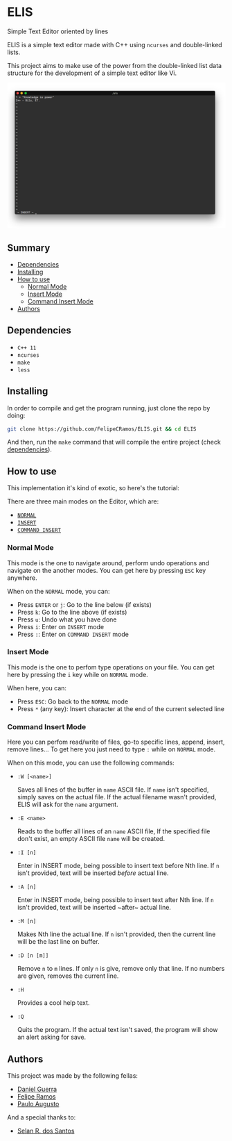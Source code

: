 # ELIS
Simple Text Editor oriented by lines

ELIS is a simple text editor made with C++ using `ncurses` and double-linked lists.

This project aims to make use of the power from the double-linked list data
structure for the development of a simple text editor like Vi.

![ELIS test](guide/knis.png)

## Summary
+ [Dependencies](#dependencies)
+ [Installing](#installing)
+ [How to use](#how-to-use)
    + [Normal Mode](#normal-mode)
    + [Insert Mode](#insert-mode)
    + [Command Insert Mode](#command-insert-mode)
+ [Authors](#authors)

## Dependencies
+ `C++ 11`
+ `ncurses`
+ `make`
+ `less`

## Installing
In order to compile and get the program running, just clone the repo by doing:
```bash
git clone https://github.com/FelipeCRamos/ELIS.git && cd ELIS
```
And then, run the `make` command that will compile the entire project
(check [dependencies](#dependencies)).

## How to use
This implementation it's kind of exotic, so here's the tutorial:

There are three main modes on the Editor, which are:
+ [`NORMAL`](#normal-mode)
+ [`INSERT`](#insert-mode)
+ [`COMMAND INSERT`](#command-insert-mode)

### Normal Mode
This mode is the one to navigate around, perform undo operations and navigate
on the another modes. You can get here by pressing `ESC` key anywhere.

When on the `NORMAL` mode, you can:
+ Press `ENTER` or `j`: Go to the line below (if exists)
+ Press `k`: Go to the line above (if exists)
+ Press `u`: Undo what you have done
+ Press `i`: Enter on `INSERT` mode
+ Press `:`: Enter on `COMMAND INSERT` mode

### Insert Mode
This mode is the one to perfom type operations on your file. You can get here
by pressing the `i` key while on `NORMAL` mode.

When here, you can:
+ Press `ESC`: Go back to the `NORMAL` mode
+ Press `*` (any key): Insert character at the end of the current selected line

### Command Insert Mode
Here you can perfom read/write of files, go-to specific lines, append, insert,
remove lines... To get here you just need to type `:` while on `NORMAL` mode.

When on this mode, you can use the following commands:
+ `:W [<name>]`

    Saves all lines of the buffer in `name` ASCII file. If `name` isn't specified,
    simply saves on the actual file. If the actual filename wasn't provided,
    ELIS will ask for the `name` argument.

+ `:E <name>`

    Reads to the buffer all lines of an `name` ASCII file, If the specified file
    don't exist, an empty ASCII file `name` will be created.

+ `:I [n]`

    Enter in INSERT mode, being possible to insert text before Nth line. If `n`
    isn't provided, text will be inserted _before_ actual line.

+ `:A [n]`

    Enter in INSERT mode, being possible to insert text after Nth line. If `n` 
    isn't provided, text will be inserted ~after~ actual line.

+ `:M [n]`

    Makes Nth line the actual line. If `n` isn't provided, then the current line
    will be the last line on buffer.

+ `:D [n [m]]`

    Remove `n` to `m` lines. If only `n` is give, remove only that line. If no 
    numbers are given, removes the current line.

+ `:H`

    Provides a cool help text.

+ `:Q`

    Quits the program. If the actual text isn't saved, the program will show an 
    alert asking for save.


## Authors
This project was made by the following fellas:
+ [Daniel Guerra](https://github.com/Codigos-de-Guerra)
+ [Felipe Ramos](https://github.com/FelipeCRamos)
+ [Paulo Augusto](https://github.com/pauloamed)

And a special thanks to:
+ [Selan R. dos Santos](https://www.researchgate.net/profile/Selan_Santos)
